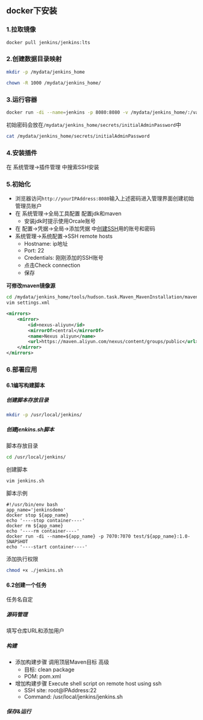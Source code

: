 ## docker下安装
### 1.拉取镜像
```bash
docker pull jenkins/jenkins:lts
```
### 2.创建数据目录映射
```bash
mkdir -p /mydata/jenkins_home
```
```bash
chown -R 1000 /mydata/jenkins_home/
```
### 3.运行容器
```bash
docker run -di --name=jenkins -p 8080:8080 -v /mydata/jenkins_home/:/var/jenkins_home jenkins/jenkins:lts
```

初始密码会放在`/mydata/jenkins_home/secrets/initialAdminPassword`中
```bash
cat /mydata/jenkins_home/secrets/initialAdminPassword
```
### 4.安装插件
在 系统管理->插件管理 中搜索SSH安装
### 5.初始化
- 浏览器访问`http://yourIPAddress:8080`输入上述密码进入管理界面创建初始管理员账户
- 在 系统管理->全局工具配置 配置jdk和maven
	- 安装jdk时提示使用Orcale账号
- 在 配置->凭据->全局->添加凭据 中[创建SSH](#4.安装插件)用的账号和密码
- 系统管理->系统配置->SSH remote hosts
	- Hostname: ip地址
	- Port: 22
	- Credentials: 刚刚添加的SSH账号
	- 点击Check connection
	- 保存

**可修改maven镜像源**
```bash
cd /mydata/jenkins_home/tools/hudson.task.Maven_MavenInstallation/mavenx.x.x/conf
vim settings.xml
```
```xml
<mirrors>
	<mirror>
		<id>nexus-aliyun</id>
		<mirrorOf>central</mirrorOf>
		<name>Nexus aliyun</name>
		<url>https://maven.aliyun.com/nexus/content/groups/public</url>
	</mirror>
</mirrors>
```
### 6.部署应用
#### 6.1编写构建脚本
##### 创建脚本存放目录
```bash
mkdir -p /usr/local/jenkins/
```
##### 创建jenkins.sh脚本
脚本存放目录
```bash
cd /usr/local/jenkins/
```
创建脚本
```bash
vim jenkins.sh
```
脚本示例
```shell
#!/usr/bin/env bash
app_name='jenkinsdemo'
docker stop ${app_name}
echo '----stop container----'
docker rm ${app_name}
echo '----rm container----'
docker run -di --name=${app_name} -p 7070:7070 test/${app_name}:1.0-SNAPSHOT
echo '----start container----'
```
添加执行权限
```bash
chmod +x ./jenkins.sh
```
#### 6.2创建一个任务
任务名自定
##### 源码管理
填写仓库URL和添加用户
##### 构建
- 添加构建步骤 调用顶层Maven目标 高级
	- 目标: clean package
	- POM: pom.xml
- 增加构建步骤 Execute shell script on remote host using ssh
	- SSH site: root@IPAddress:22
	- Command: /usr/local/jenkins/jenkins.sh

##### 保存&运行
